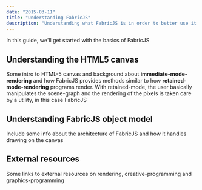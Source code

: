 ```yaml
---
date: "2015-03-11"
title: "Understanding FabricJS"
description: "Understanding what FabricJS is in order to better use it in your projects"
---
```


In this guide, we'll get started with the basics of FabricJS

## Understanding the HTML5 canvas
Some intro to HTML-5 canvas and background about **immediate-mode-rendering** and how FabricJS provides methods similar to how **retained-mode-rendering** programs render. With retained-mode, the user basically manipulates the scene-graph and the rendering of the pixels is taken care by a utility, in this case FabricJS

## Understanding FabricJS object model
Include some info about the architecture of FabricJS and how it handles drawing on the canvas

## External resources
Some links to external resources on rendering, creative-programming and graphics-programming